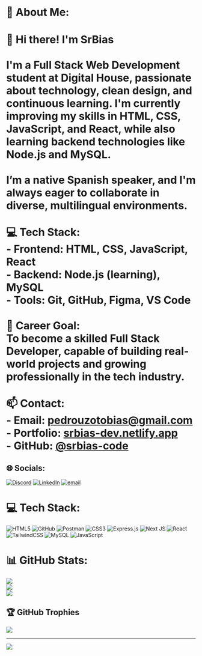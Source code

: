 # 💫 About Me:
# 👋 Hi there! I'm **SrBias**<br><br>I'm a Full Stack Web Development student at Digital House, passionate about technology, clean design, and continuous learning. I'm currently improving my skills in HTML, CSS, JavaScript, and React, while also learning backend technologies like Node.js and MySQL.<br><br>I’m a native Spanish speaker, and I'm always eager to collaborate in diverse, multilingual environments.<br><br>💻 Tech Stack:<br>- **Frontend**: HTML, CSS, JavaScript, React<br>- **Backend**: Node.js (learning), MySQL<br>- **Tools**: Git, GitHub, Figma, VS Code<br><br> 🎯 Career Goal:<br>To become a skilled Full Stack Developer, capable of building real-world projects and growing professionally in the tech industry.<br><br>📫 Contact:<br>- **Email**: [pedrouzotobias@gmail.com](mailto:pedrouzotobias@gmail.com)<br>- **Portfolio**: [srbias-dev.netlify.app](https://srbias-dev.netlify.app/)<br>- **GitHub**: [@srbias-code](https://github.com/srbias-code)<br>


## 🌐 Socials:
[![Discord](https://img.shields.io/badge/Discord-%237289DA.svg?logo=discord&logoColor=white)](https://discord.gg/https://discord.com/users/sr.bias) [![LinkedIn](https://img.shields.io/badge/LinkedIn-%230077B5.svg?logo=linkedin&logoColor=white)](https://linkedin.com/in/https://www.linkedin.com/in/tobias-pedrouzo-49a526323/) [![email](https://img.shields.io/badge/Email-D14836?logo=gmail&logoColor=white)](mailto:pedrouzotobias@gmail.com) 

# 💻 Tech Stack:
![HTML5](https://img.shields.io/badge/html5-%23E34F26.svg?style=for-the-badge&logo=html5&logoColor=white) ![GitHub](https://img.shields.io/badge/github-%23121011.svg?style=for-the-badge&logo=github&logoColor=white) ![Postman](https://img.shields.io/badge/Postman-FF6C37?style=for-the-badge&logo=postman&logoColor=white) ![CSS3](https://img.shields.io/badge/css3-%231572B6.svg?style=for-the-badge&logo=css3&logoColor=white) ![Express.js](https://img.shields.io/badge/express.js-%23404d59.svg?style=for-the-badge&logo=express&logoColor=%2361DAFB) ![Next JS](https://img.shields.io/badge/Next-black?style=for-the-badge&logo=next.js&logoColor=white) ![React](https://img.shields.io/badge/react-%2320232a.svg?style=for-the-badge&logo=react&logoColor=%2361DAFB) ![TailwindCSS](https://img.shields.io/badge/tailwindcss-%2338B2AC.svg?style=for-the-badge&logo=tailwind-css&logoColor=white) ![MySQL](https://img.shields.io/badge/mysql-4479A1.svg?style=for-the-badge&logo=mysql&logoColor=white) ![JavaScript](https://img.shields.io/badge/javascript-%23323330.svg?style=for-the-badge&logo=javascript&logoColor=%23F7DF1E)
# 📊 GitHub Stats:
![](https://github-readme-stats.vercel.app/api?username=sr.bias-code&theme=github_dark_dimmed&hide_border=false&include_all_commits=true&count_private=false)<br/>
![](https://nirzak-streak-stats.vercel.app/?user=sr.bias-code&theme=github_dark_dimmed&hide_border=false)<br/>
![](https://github-readme-stats.vercel.app/api/top-langs/?username=sr.bias-code&theme=github_dark_dimmed&hide_border=false&include_all_commits=true&count_private=false&layout=compact)

## 🏆 GitHub Trophies
![](https://github-profile-trophy.vercel.app/?username=sr.bias-code&theme=radical&no-frame=false&no-bg=true&margin-w=4)

---
[![](https://visitcount.itsvg.in/api?id=sr.bias-code&icon=3&color=4)](https://visitcount.itsvg.in)

<!-- Proudly created with GPRM ( https://gprm.itsvg.in ) -->
